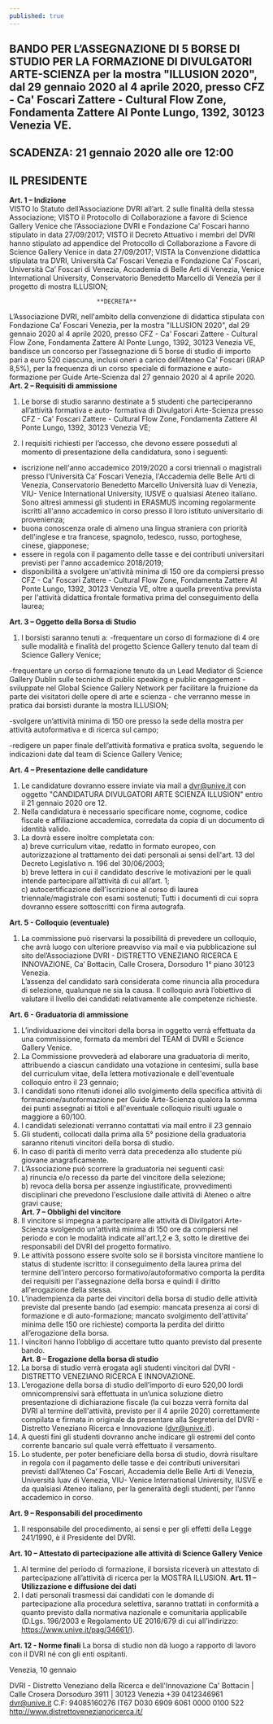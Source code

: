 ```yaml
---
published: true
---
```


## BANDO PER L’ASSEGNAZIONE DI 5 BORSE DI STUDIO PER LA FORMAZIONE DI DIVULGATORI ARTE-SCIENZA per la mostra "ILLUSION 2020", dal 29 gennaio 2020 al 4 aprile 2020, presso CFZ - Ca' Foscari Zattere - Cultural Flow Zone,  Fondamenta Zattere Al Ponte Lungo, 1392, 30123 Venezia VE.		

## SCADENZA: 21 gennaio 2020 alle ore 12:00 

## IL PRESIDENTE

**Art. 1 – Indizione**				
VISTO lo Statuto dell’Associazione DVRI all’art. 2 sulle finalità della stessa Associazione;
VISTO il Protocollo di Collaborazione a favore di Science Gallery Venice che l’Associazione DVRI e Fondazione Ca’ Foscari hanno stipulato in data 27/09/2017;
VISTO il Decreto Attuativo i membri del DVRI hanno stipulato ad appendice del Protocollo di Collaborazione a Favore di Science Gallery Venice in data 27/09/2017;
VISTA la Convenzione didattica stipulata tra DVRI, Università Ca’ Foscari Venezia e Fondazione Ca’ Foscari,  Università Ca’ Foscari di Venezia,  Accademia di Belle Arti di Venezia, Venice International University,  Conservatorio Benedetto Marcello di Venezia  per il progetto di mostra ILLUSION;

                            **DECRETA**		
L’Associazione DVRI, nell'ambito della convenzione di didattica stipulata con Fondazione Ca’ Foscari Venezia, per la mostra "ILLUSION 2020", dal 29 gennaio 2020 al 4 aprile 2020, presso CFZ - Ca' Foscari Zattere - Cultural Flow Zone,  Fondamenta Zattere Al Ponte Lungo, 1392, 30123 Venezia VE, bandisce un concorso per l’assegnazione di 5 borse di studio di importo pari a euro 520 ciascuna, inclusi oneri a carico dell’Ateneo Ca' Foscari (IRAP 8,5%), per la frequenza di un corso speciale di formazione e auto-formazione per Guide Arte-Scienza dal 27 gennaio 2020 al 4 aprile 2020.					
**Art. 2 – Requisiti di ammissione**
1. Le borse di studio saranno destinate a 5 studenti che parteciperanno all’attività formativa e auto- formativa di Divulgatori Arte-Scienza presso CFZ - Ca' Foscari Zattere - Cultural Flow Zone,  Fondamenta Zattere Al Ponte Lungo, 1392, 30123 Venezia VE;

2. I requisiti richiesti per l’accesso, che devono essere posseduti al momento di presentazione della candidatura, sono i seguenti:					
- iscrizione nell'anno accademico 2019/2020 a corsi triennali o magistrali presso l'Università Ca’ Foscari Venezia, l'Accademia delle Belle Arti di Venezia, Conservatorio Benedetto Marcello Università Iuav di Venezia, VIU- Venice International University, IUSVE o qualsiasi Ateneo italiano. Sono altresì ammessi gli studenti in ERASMUS incoming regolarmente iscritti all'anno accademico in corso presso il loro istituto universitario di provenienza;						
- buona conoscenza orale di almeno una lingua straniera con priorità dell'inglese e tra francese, spagnolo, tedesco, russo, portoghese, cinese, giapponese;		
- essere in regola con il pagamento delle tasse e dei contributi universitari previsti per l'anno accademico 2018/2019;					
- disponibilità a svolgere un'attività minima di 150 ore da compiersi presso CFZ - Ca' Foscari Zattere - Cultural Flow Zone,  Fondamenta Zattere Al Ponte Lungo, 1392, 30123 Venezia VE, oltre a quella preventiva prevista per l'attività didattica frontale formativa prima del conseguimento della laurea;

**Art. 3 – Oggetto della Borsa di Studio**
1. I borsisti saranno tenuti a:
-frequentare un corso di formazione di 4 ore sulle modalità e finalità del progetto Science Gallery tenuto dal team di Science Gallery Venice;

-frequentare un corso di formazione tenuto da un Lead Mediator di Science Gallery Dublin sulle tecniche di public speaking e public engagement - sviluppate nel Global Science Gallery Network per facilitare la fruizione da parte dei visitatori delle opere di arte e scienza - che verranno messe in pratica dai borsisti durante la mostra ILLUSION;

-svolgere un’attività minima di 150 ore presso la sede della mostra per attività autoformativa e di ricerca sul campo;

-redigere un paper finale dell’attività formativa e pratica svolta, seguendo le indicazioni date dal team di Science Gallery Venice;

**Art. 4 – Presentazione delle candidature**				
1. Le candidature dovranno essere inviate via mail a dvr@unive.it con oggetto "CANDIDATURA DIVULGATORI ARTE SCIENZA ILLUSION" entro il 21 gennaio 2020 ore 12.					 							
2. Nella candidatura è necessario specificare nome, cognome, codice fiscale e affiliazione accademica, corredata da copia di un documento di identità valido.
3. La  dovrà essere inoltre completata con:				
a) breve curriculum vitae, redatto in formato europeo, con autorizzazione al trattamento dei dati personali ai sensi dell'art. 13 del Decreto Legislativo n. 196 del 30/06/2003;				
b) breve lettera in cui il candidato descrive le motivazioni per le quali intende partecipare all’attività di cui all’art. 1;					
c) autocertificazione dell'iscrizione al corso di laurea triennale/magistrale con esami sostenuti; Tutti i documenti di cui sopra dovranno essere sottoscritti con firma autografa.

**Art. 5 - Colloquio (eventuale)**				
1. La commissione può riservarsi la possibilità di prevedere un colloquio, che avrà luogo con ulteriore preavviso via mail e via pubblicazione sul sito del’Associazione DVRI - DISTRETTO VENEZIANO RICERCA E INNOVAZIONE, Ca’ Bottacin, Calle Crosera, Dorsoduro 1° piano 30123 Venezia.			
L’assenza del candidato sarà considerata come rinuncia alla procedura di selezione, qualunque ne sia la causa.
Il colloquio avrà l’obiettivo di valutare il livello dei candidati relativamente alle competenze richieste.

**Art. 6 - Graduatoria di ammissione**				
1. L’individuazione dei vincitori della borsa in oggetto verrà effettuata da una commissione, formata da membri del TEAM di DVRI e Science Gallery Venice.
2. La Commissione provvederà ad elaborare una graduatoria di merito, attribuendo a ciascun candidato una votazione in centesimi, sulla base del curriculum vitae, della lettera motivazionale e dell'eventuale colloquio entro il 23 gennaio;			
3. I candidati sono ritenuti idonei allo svolgimento della specifica attività di formazione/autoformazione per Guide Arte-Scienza qualora la somma dei punti assegnati ai titoli e all'eventuale colloquio risulti uguale o maggiore a 60/100.
4. I candidati selezionati verranno contattati via mail entro il 23 gennaio				
5. Gli studenti, collocati dalla prima alla 5° posizione della graduatoria saranno ritenuti vincitori della borsa di studio.
6. In caso di parità di merito verrà data precedenza allo studente più giovane anagraficamente.
7. L’Associazione può scorrere la graduatoria nei seguenti casi:					
a) rinuncia e/o recesso da parte del vincitore della selezione;					
b) revoca della borsa per assenze ingiustificate, provvedimenti disciplinari che prevedono l'esclusione dalle attività di Ateneo o altre gravi cause;												
**Art. 7 – Obblighi del vincitore**			
1. Il vincitore si impegna a partecipare alle attività di Divilgatori Arte-Scienza svolgendo un'attività minima di 150 ore da compiersi nel periodo e con le modalità indicate all'art.1,2 e 3, sotto le direttive dei responsabili del DVRI del progetto formativo.
2. Le attività possono essere svolte solo se il borsista vincitore mantiene lo status di studente iscritto: il conseguimento della laurea prima del termine dell'intero percorso formativo/autoformativo comporta la perdita dei requisiti per l'assegnazione della borsa e quindi il diritto all'erogazione della stessa.
3. L’inadempienza da parte dei vincitori della borsa di studio delle attività previste dal presente bando (ad esempio: mancata presenza ai corsi di formazione e di auto-formazione; mancato svolgimento dell'attivita' minima delle 150 ore richieste) comporta la perdita del diritto all’erogazione della borsa.
4. l vincitori hanno l’obbligo di accettare tutto quanto previsto dal presente bando.					
**Art. 8 – Erogazione della borsa di studio**				
1. La borsa di studio verrà erogata agli studenti vincitori dal DVRI - DISTRETTO VENEZIANO RICERCA E INNOVAZIONE.
2. L’erogazione della borsa di studio dell’importo di euro 520,00 lordi omnicomprensivi sarà effettuata in un’unica soluzione dietro presentazione di dichiarazione fiscale (la cui bozza verrà fornita dal DVRI al termine dell'attività, previsto per il 4 aprile 2020) correttamente compilata e firmata in originale da presentare alla Segreteria del DVRI - Distretto Veneziano Ricerca e Innovazione (dvr@unive.it).				
3. A questi fini gli studenti dovranno anche indicare gli estremi del conto corrente bancario sul quale verrà effettuato il versamento.
4. Lo studente, per poter beneficiare della borsa di studio, dovrà risultare in regola con il pagamento delle tasse e dei contributi universitari previsti dall’Ateneo Ca’ Foscari, Accademia delle Belle Arti di Venezia, Università Iuav di Venezia, VIU- Venice International University, IUSVE e da qualsiasi Ateneo italiano, per la generalità degli studenti, per l’anno accademico in corso.

**Art. 9 – Responsabili del procedimento**				
1. Il responsabile del procedimento, ai sensi e per gli effetti della Legge 241/1990, è il Presidente del DVRI.

**Art. 10 – Attestato di partecipazione alle attività di Science Gallery Venice**
1. Al termine del periodo di formazione, il borsista riceverà un attestato di partecipazione all’attività di ricerca per la MOSTRA ILLUSION.
**Art. 11 – Utilizzazione e diffusione dei dati**					
1. I dati personali trasmessi dai candidati con le domande di partecipazione alla procedura selettiva, saranno trattati in conformità a quanto previsto dalla normativa nazionale e comunitaria applicabile (D.Lgs. 196/2003 e Regolamento UE 2016/679 di cui all’indirizzo: https://www.unive.it/pag/34661/). 	

**Art. 12 - Norme finali**
La borsa di studio non dà luogo a rapporto di lavoro con il DVRI né con gli enti ospitanti.

Venezia, 10 gennaio

DVRI - Distretto Veneziano della Ricerca e dell'Innovazione
Ca' Bottacin | Calle Crosera
Dorsoduro 3911 | 30123 Venezia
+39 0412346961
dvr@unive.it
C.F: 94085160276
IT67 D030 6909 6061 0000 0100 522
http://www.distrettovenezianoricerca.it/
